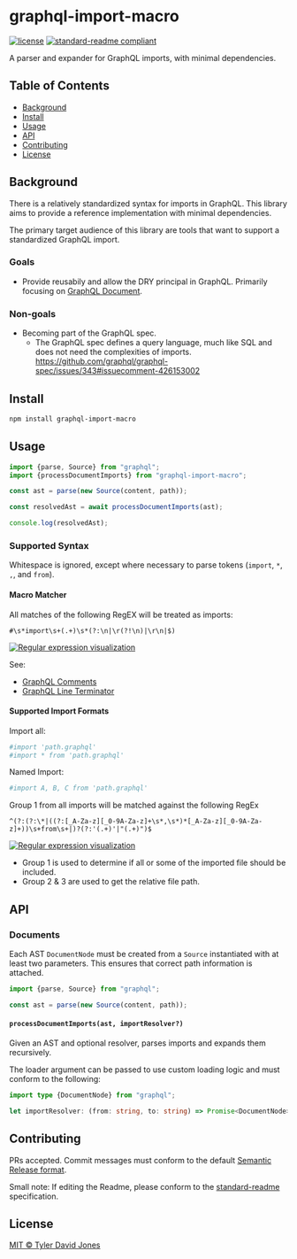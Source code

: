 # graphql-import-macro

[![license](https://img.shields.io/github/license/squirly/graphql-import-macro.svg)](LICENSE)
[![standard-readme compliant](https://img.shields.io/badge/readme%20style-standard-brightgreen.svg?style=flat-square)](https://github.com/RichardLitt/standard-readme)

A parser and expander for GraphQL imports, with minimal dependencies.

## Table of Contents

-   [Background](#background)
-   [Install](#install)
-   [Usage](#usage)
-   [API](#api)
-   [Contributing](#contributing)
-   [License](#license)

## Background

There is a relatively standardized syntax for imports in GraphQL. This library
aims to provide a reference implementation with minimal dependencies.

The primary target audience of this library are tools that want to support a
standardized GraphQL import.

### Goals

-   Provide reusabily and allow the DRY principal in GraphQL. Primarily focusing
    on
    [GraphQL Document](https://spec.graphql.org/June2018/#sec-Language.Document).

### Non-goals

-   Becoming part of the GraphQL spec.
    -   The GraphQL spec defines a query language, much like SQL and does not
        need the complexities of imports.
        https://github.com/graphql/graphql-spec/issues/343#issuecomment-426153002

## Install

```bash
npm install graphql-import-macro
```

## Usage

```js
import {parse, Source} from "graphql";
import {processDocumentImports} from "graphql-import-macro";

const ast = parse(new Source(content, path));

const resolvedAst = await processDocumentImports(ast);

console.log(resolvedAst);
```

### Supported Syntax

Whitespace is ignored, except where necessary to parse tokens (`import`, `*`,
`,`, and `from`).

#### Macro Matcher

All matches of the following RegEX will be treated as imports:

```regex
#\s*import\s+(.+)\s*(?:\n|\r(?!\n)|\r\n|$)
```

[![Regular expression visualization](https://www.debuggex.com/i/YYSM4MAysi5rXOoV.png)](https://www.debuggex.com/r/YYSM4MAysi5rXOoV)

See:

-   [GraphQL Comments](https://spec.graphql.org/June2018/#sec-Comments)
-   [GraphQL Line Terminator](https://spec.graphql.org/June2018/#LineTerminator)

#### Supported Import Formats

Import all:

```graphql
#import 'path.graphql'
#import * from 'path.graphql'
```

Named Import:

```graphql
#import A, B, C from 'path.graphql'
```

Group 1 from all imports will be matched against the following RegEx

```regex
^(?:(?:\*|((?:[_A-Za-z][_0-9A-Za-z]+\s*,\s*)*[_A-Za-z][_0-9A-Za-z]+))\s+from\s+|)?(?:'(.+)'|"(.+)")$
```

[![Regular expression visualization](https://www.debuggex.com/i/CNTDhwl2OIBZoiQO.png)](https://www.debuggex.com/r/CNTDhwl2OIBZoiQO)

-   Group 1 is used to determine if all or some of the imported file should be
    included.
-   Group 2 & 3 are used to get the relative file path.

## API

### Documents

Each AST `DocumentNode` must be created from a `Source` instantiated with at
least two parameters. This ensures that correct path information is attached.

```js
import {parse, Source} from "graphql";

const ast = parse(new Source(content, path));
```

#### `processDocumentImports(ast, importResolver?)`

Given an AST and optional resolver, parses imports and expands them recursively.

The loader argument can be passed to use custom loading logic and must conform
to the following:

```ts
import type {DocumentNode} from "graphql";

let importResolver: (from: string, to: string) => Promise<DocumentNode>;
```

## Contributing

PRs accepted. Commit messages must conform to the default
[Semantic Release format](https://github.com/semantic-release/semantic-release#commit-message-format).

Small note: If editing the Readme, please conform to the
[standard-readme](https://github.com/RichardLitt/standard-readme) specification.

## License

[MIT © Tyler David Jones](../LICENSE)
